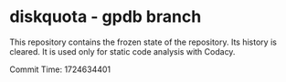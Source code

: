 # diskquota - gpdb branch

This repository contains the frozen state of the repository.
Its history is cleared. It is used only for static code
analysis with Codacy.

Commit Time: 1724634401